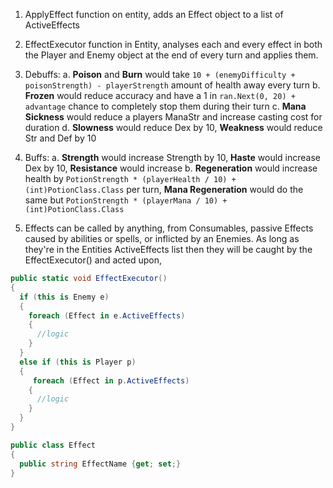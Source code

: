 1. ApplyEffect function on entity, adds an Effect object to a list of ActiveEffects
2. EffectExecutor function in Entity, analyses each and every effect in both the Player and Enemy object at the end of every turn and applies them.
3. Debuffs:
     a. **Poison** and **Burn** would take `10 + (enemyDifficulty + poisonStrength) - playerStrength` amount of health away every turn
     b. **Frozen** would reduce accuracy and have a 1 in `ran.Next(0, 20) + advantage` chance to completely stop them during their turn
     c. **Mana Sickness** would reduce a players ManaStr and increase casting cost for duration
     d. **Slowness** would reduce Dex by 10, **Weakness** would reduce Str and Def by 10
4. Buffs:
     a. **Strength** would increase Strength by 10, **Haste** would increase Dex by 10, **Resistance** would increase
     b. **Regeneration** would increase health by `PotionStrength * (playerHealth / 10) + (int)PotionClass.Class` per turn, **Mana Regeneration** would do the same but `PotionStrength * (playerMana / 10) + (int)PotionClass.Class`

5. Effects can be called by anything, from Consumables, passive Effects caused by abilities or spells, or inflicted by an Enemies. As long as they're in the Entities ActiveEffects list then they will be caught by the EffectExecutor() and acted upon,

```cs
public static void EffectExecutor()
{
  if (this is Enemy e)
  {
    foreach (Effect in e.ActiveEffects)
    {
      //logic
    }
  }
  else if (this is Player p)
  {
     foreach (Effect in p.ActiveEffects)
    {
      //logic
    }
  }
}
```

```cs
public class Effect
{
  public string EffectName {get; set;}
}
```

```cs
